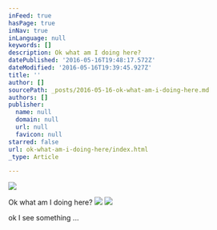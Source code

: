 ```yaml
---
inFeed: true
hasPage: true
inNav: true
inLanguage: null
keywords: []
description: Ok what am I doing here?
datePublished: '2016-05-16T19:48:17.572Z'
dateModified: '2016-05-16T19:39:45.927Z'
title: ''
author: []
sourcePath: _posts/2016-05-16-ok-what-am-i-doing-here.md
authors: []
publisher:
  name: null
  domain: null
  url: null
  favicon: null
starred: false
url: ok-what-am-i-doing-here/index.html
_type: Article

---
```

![](https://the-grid-user-content.s3-us-west-2.amazonaws.com/edf461b9-5ed0-4354-88b6-367c0bc39003.jpg)

Ok what am I doing here?
![](https://the-grid-user-content.s3-us-west-2.amazonaws.com/da4521a8-8aa3-41c8-924d-3dce36a6e78e.jpg)
![](https://the-grid-user-content.s3-us-west-2.amazonaws.com/fe02d30b-13a9-47a5-bb32-0f16d1adb9bf.jpg)

ok I see something ...